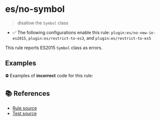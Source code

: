 # es/no-symbol
> disallow the `Symbol` class

- ✅ The following configurations enable this rule: `plugin:es/no-new-in-es2015`, `plugin:es/restrict-to-es3`, and `plugin:es/restrict-to-es5`

This rule reports ES2015 `Symbol` class as errors.

## Examples

⛔ Examples of **incorrect** code for this rule:

<eslint-playground type="bad" code="/*eslint es/no-symbol: error */
let s = Symbol(&quot;s&quot;)
" />

## 📚 References

- [Rule source](https://github.com/mysticatea/eslint-plugin-es/blob/v4.0.0/lib/rules/no-symbol.js)
- [Test source](https://github.com/mysticatea/eslint-plugin-es/blob/v4.0.0/tests/lib/rules/no-symbol.js)

